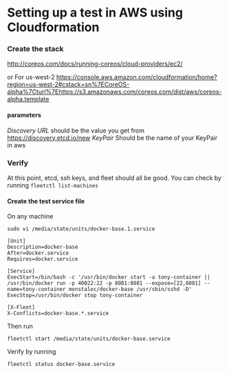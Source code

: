 # Setting up a test in AWS using Cloudformation

### Create the stack
http://coreos.com/docs/running-coreos/cloud-providers/ec2/

or
For us-west-2
https://console.aws.amazon.com/cloudformation/home?region=us-west-2#cstack=sn%7ECoreOS-alpha%7Cturl%7Ehttps://s3.amazonaws.com/coreos.com/dist/aws/coreos-alpha.template

#### parameters

*Discovery URL* should be the value you get from https://discovery.etcd.io/new
*KeyPair* Should be the name of your KeyPair in aws

### Verify
At this point, etcd, ssh keys, and fleet should all be good. You can check by running `fleetctl list-machines`

#### Create the test service file

On any machine
```
sudo vi /media/state/units/docker-base.1.service
```
```
[Unit]
Description=docker-base
After=docker.service
Requires=docker.service

[Service]
ExecStart=/bin/bash -c '/usr/bin/docker start -a tony-container || /usr/bin/docker run -p 40022:22 -p 8081:8081 --expose=[22,8081] --name=tony-container monstaloc/docker-base /usr/sbin/sshd -D'
ExecStop=/usr/bin/docker stop tony-container

[X-Fleet]
X-Conflicts=docker-base.*.service
```
Then run
```
fleetctl start /media/state/units/docker-base.service
```

Verify by running
```
fleetctl status docker-base.service
```

